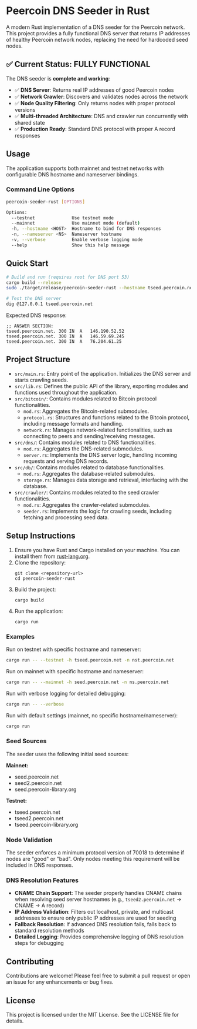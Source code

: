 # Peercoin DNS Seeder in Rust

A modern Rust implementation of a DNS seeder for the Peercoin network. This project provides a fully functional DNS server that returns IP addresses of healthy Peercoin network nodes, replacing the need for hardcoded seed nodes.

## ✅ Current Status: FULLY FUNCTIONAL

The DNS seeder is **complete and working**:
- ✅ **DNS Server**: Returns real IP addresses of good Peercoin nodes
- ✅ **Network Crawler**: Discovers and validates nodes across the network  
- ✅ **Node Quality Filtering**: Only returns nodes with proper protocol versions
- ✅ **Multi-threaded Architecture**: DNS and crawler run concurrently with shared state
- ✅ **Production Ready**: Standard DNS protocol with proper A record responses

## Usage

The application supports both mainnet and testnet networks with configurable DNS hostname and nameserver bindings.

### Command Line Options

```bash
peercoin-seeder-rust [OPTIONS]

Options:
  --testnet              Use testnet mode
  --mainnet              Use mainnet mode (default)
  -h, --hostname <HOST>  Hostname to bind for DNS responses
  -n, --nameserver <NS>  Nameserver hostname
  -v, --verbose          Enable verbose logging mode
  --help                 Show this help message
```


## Quick Start

```bash
# Build and run (requires root for DNS port 53)
cargo build --release
sudo ./target/release/peercoin-seeder-rust --hostname tseed.peercoin.net --nameserver ns.peercoin.net

# Test the DNS server
dig @127.0.0.1 tseed.peercoin.net
```

Expected DNS response:
```
;; ANSWER SECTION:
tseed.peercoin.net.	300	IN	A	146.190.52.52
tseed.peercoin.net.	300	IN	A	146.59.69.245  
tseed.peercoin.net.	300	IN	A	76.204.61.25
```

## Project Structure

- `src/main.rs`: Entry point of the application. Initializes the DNS server and starts crawling seeds.
- `src/lib.rs`: Defines the public API of the library, exporting modules and functions used throughout the application.
- `src/bitcoin/`: Contains modules related to Bitcoin protocol functionalities.
  - `mod.rs`: Aggregates the Bitcoin-related submodules.
  - `protocol.rs`: Structures and functions related to the Bitcoin protocol, including message formats and handling.
  - `network.rs`: Manages network-related functionalities, such as connecting to peers and sending/receiving messages.
- `src/dns/`: Contains modules related to DNS functionalities.
  - `mod.rs`: Aggregates the DNS-related submodules.
  - `server.rs`: Implements the DNS server logic, handling incoming requests and serving DNS records.
- `src/db/`: Contains modules related to database functionalities.
  - `mod.rs`: Aggregates the database-related submodules.
  - `storage.rs`: Manages data storage and retrieval, interfacing with the database.
- `src/crawler/`: Contains modules related to the seed crawler functionalities.
  - `mod.rs`: Aggregates the crawler-related submodules.
  - `seeder.rs`: Implements the logic for crawling seeds, including fetching and processing seed data.

## Setup Instructions

1. Ensure you have Rust and Cargo installed on your machine. You can install them from [rust-lang.org](https://www.rust-lang.org/).
2. Clone the repository:
   ```
   git clone <repository-url>
   cd peercoin-seeder-rust
   ```
3. Build the project:
   ```
   cargo build
   ```
4. Run the application:
   ```
   cargo run
   ```

### Examples

Run on testnet with specific hostname and nameserver:
```bash
cargo run -- --testnet -h tseed.peercoin.net -n nst.peercoin.net
```

Run on mainnet with specific hostname and nameserver:
```bash
cargo run -- --mainnet -h seed.peercoin.net -n ns.peercoin.net
```

Run with verbose logging for detailed debugging:
```bash
cargo run -- --verbose
```

Run with default settings (mainnet, no specific hostname/nameserver):
```bash
cargo run
```

### Seed Sources

The seeder uses the following initial seed sources:

**Mainnet:**
- seed.peercoin.net
- seed2.peercoin.net
- seed.peercoin-library.org

**Testnet:**
- tseed.peercoin.net
- tseed2.peercoin.net
- tseed.peercoin-library.org

### Node Validation

The seeder enforces a minimum protocol version of 70018 to determine if nodes are "good" or "bad". Only nodes meeting this requirement will be included in DNS responses.

### DNS Resolution Features

- **CNAME Chain Support**: The seeder properly handles CNAME chains when resolving seed server hostnames (e.g., `tseed2.peercoin.net` → CNAME → A record)
- **IP Address Validation**: Filters out localhost, private, and multicast addresses to ensure only public IP addresses are used for seeding
- **Fallback Resolution**: If advanced DNS resolution fails, falls back to standard resolution methods
- **Detailed Logging**: Provides comprehensive logging of DNS resolution steps for debugging

## Contributing

Contributions are welcome! Please feel free to submit a pull request or open an issue for any enhancements or bug fixes.

## License

This project is licensed under the MIT License. See the LICENSE file for details.